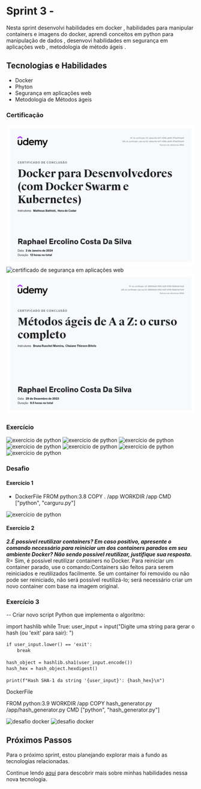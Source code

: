 # Sprint 3 - 

Nesta sprint desenvolvi habilidades em docker , habilidades para manipular containers e imagens do docker, aprendi conceitos em python para manipulação de dados , desenvovi habilidades em segurança em aplicações web , metodologia de método ágeis .
## Tecnologias e Habilidades

- Docker 
- Phyton 
- Segurança em aplicações web
- Metodologia de Métodos ágeis 
### Certificação 

![certificado  de docker ](../../images/certificados/dockercertificate.jpg)
![certificado de segurança em aplicações web](../../images/certificados/segurançaweb.jpg)
![metodologia de método ágeis](../../images/certificados/metodoageis.jpg)

### Exercício 
![exercício de python ](../../images/evidências/docker1.png)
![exercício de python ](../../images/evidências/docker2.png)
![exercício de python ](../../images/evidências/docker3.png)
![exercício de python ](../../images/evidências/docker4.png)
![exercício de python ](../../images/evidências/docker5.png)
![exercício de python ](../../images/evidências/docker6.png)
![exercício de python ](../../images/evidências/docker7.png)

### Desafio 

#### Exercício 1
- DockerFile
FROM python:3.8
COPY . /app
WORKDIR /app
CMD ["python", "carguru.py"]

![exercício de python ](../../images/evidências/dockerdesafio.png)

#### Exercício 2
***2.É possível reutilizar containers? Em caso positivo, apresente o comando necessário para reiniciar um dos containers parados em seu ambiente Docker? Não sendo possível reutilizar, justifique sua resposta.***
R= Sim, é possível reutilizar containers no Docker. Para reiniciar um container parado, use o comando:Containers são feitos para serem reiniciados e reutilizados facilmente. Se um container foi removido ou não pode ser reiniciado, não será possível reutilizá-lo; será necessário criar um novo container com base na imagem original.

### Exercício 3 
-- Criar novo script Python que implementa o algoritmo:

import hashlib
while True:
    user_input = input("Digite uma string para gerar o hash (ou 'exit' para sair): ")

    if user_input.lower() == 'exit':
        break

    hash_object = hashlib.sha1(user_input.encode())
    hash_hex = hash_object.hexdigest()

    print(f"Hash SHA-1 da string '{user_input}': {hash_hex}\n")

DockerFile

FROM python:3.9
WORKDIR /app
COPY hash_generator.py /app/hash_generator.py
CMD ["python", "hash_generator.py"]

![desafio docker ](../../images/evidências/mascarar-dados.png)
![desafio docker ](../../images/evidências/mascararit.png)


## Próximos Passos

Para o próximo sprint, estou planejando explorar mais a fundo as tecnologias relacionadas.

Continue lendo [aqui](../Sprint5/README.md) para descobrir mais sobre minhas habilidades nessa nova tecnologia.
